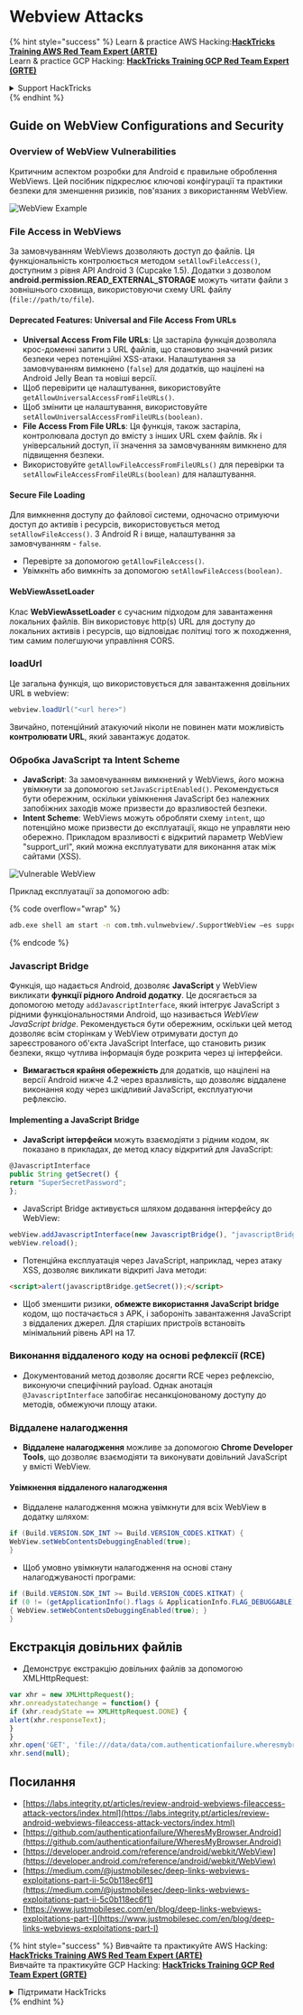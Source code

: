# Webview Attacks

{% hint style="success" %}
Learn & practice AWS Hacking:<img src="/.gitbook/assets/arte.png" alt="" data-size="line">[**HackTricks Training AWS Red Team Expert (ARTE)**](https://training.hacktricks.xyz/courses/arte)<img src="/.gitbook/assets/arte.png" alt="" data-size="line">\
Learn & practice GCP Hacking: <img src="/.gitbook/assets/grte.png" alt="" data-size="line">[**HackTricks Training GCP Red Team Expert (GRTE)**<img src="/.gitbook/assets/grte.png" alt="" data-size="line">](https://training.hacktricks.xyz/courses/grte)

<details>

<summary>Support HackTricks</summary>

* Check the [**subscription plans**](https://github.com/sponsors/carlospolop)!
* **Join the** 💬 [**Discord group**](https://discord.gg/hRep4RUj7f) or the [**telegram group**](https://t.me/peass) or **follow** us on **Twitter** 🐦 [**@hacktricks\_live**](https://twitter.com/hacktricks\_live)**.**
* **Share hacking tricks by submitting PRs to the** [**HackTricks**](https://github.com/carlospolop/hacktricks) and [**HackTricks Cloud**](https://github.com/carlospolop/hacktricks-cloud) github repos.

</details>
{% endhint %}

## Guide on WebView Configurations and Security

### Overview of WebView Vulnerabilities

Критичним аспектом розробки для Android є правильне оброблення WebViews. Цей посібник підкреслює ключові конфігурації та практики безпеки для зменшення ризиків, пов'язаних з використанням WebView.

![WebView Example](<../../.gitbook/assets/image (1190).png>)

### **File Access in WebViews**

За замовчуванням WebViews дозволяють доступ до файлів. Ця функціональність контролюється методом `setAllowFileAccess()`, доступним з рівня API Android 3 (Cupcake 1.5). Додатки з дозволом **android.permission.READ\_EXTERNAL\_STORAGE** можуть читати файли з зовнішнього сховища, використовуючи схему URL файлу (`file://path/to/file`).

#### **Deprecated Features: Universal and File Access From URLs**

* **Universal Access From File URLs**: Ця застаріла функція дозволяла крос-доменні запити з URL файлів, що становило значний ризик безпеки через потенційні XSS-атаки. Налаштування за замовчуванням вимкнено (`false`) для додатків, що націлені на Android Jelly Bean та новіші версії.
* Щоб перевірити це налаштування, використовуйте `getAllowUniversalAccessFromFileURLs()`.
* Щоб змінити це налаштування, використовуйте `setAllowUniversalAccessFromFileURLs(boolean)`.
* **File Access From File URLs**: Ця функція, також застаріла, контролювала доступ до вмісту з інших URL схем файлів. Як і універсальний доступ, її значення за замовчуванням вимкнено для підвищення безпеки.
* Використовуйте `getAllowFileAccessFromFileURLs()` для перевірки та `setAllowFileAccessFromFileURLs(boolean)` для налаштування.

#### **Secure File Loading**

Для вимкнення доступу до файлової системи, одночасно отримуючи доступ до активів і ресурсів, використовується метод `setAllowFileAccess()`. З Android R і вище, налаштування за замовчуванням - `false`.

* Перевірте за допомогою `getAllowFileAccess()`.
* Увімкніть або вимкніть за допомогою `setAllowFileAccess(boolean)`.

#### **WebViewAssetLoader**

Клас **WebViewAssetLoader** є сучасним підходом для завантаження локальних файлів. Він використовує http(s) URL для доступу до локальних активів і ресурсів, що відповідає політиці того ж походження, тим самим полегшуючи управління CORS.

### loadUrl

Це загальна функція, що використовується для завантаження довільних URL в webview:
```java
webview.loadUrl("<url here>")
```
Звичайно, потенційний атакуючий ніколи не повинен мати можливість **контролювати URL**, який завантажує додаток.

### **Обробка JavaScript та Intent Scheme**

* **JavaScript**: За замовчуванням вимкнений у WebViews, його можна увімкнути за допомогою `setJavaScriptEnabled()`. Рекомендується бути обережним, оскільки увімкнення JavaScript без належних запобіжних заходів може призвести до вразливостей безпеки.
* **Intent Scheme**: WebViews можуть обробляти схему `intent`, що потенційно може призвести до експлуатації, якщо не управляти нею обережно. Прикладом вразливості є відкритий параметр WebView "support\_url", який можна експлуатувати для виконання атак між сайтами (XSS).

![Vulnerable WebView](<../../.gitbook/assets/image (1191).png>)

Приклад експлуатації за допомогою adb:

{% code overflow="wrap" %}
```bash
adb.exe shell am start -n com.tmh.vulnwebview/.SupportWebView –es support_url "https://example.com/xss.html"
```
{% endcode %}

### Javascript Bridge

Функція, що надається Android, дозволяє **JavaScript** у WebView викликати **функції рідного Android додатку**. Це досягається за допомогою методу `addJavascriptInterface`, який інтегрує JavaScript з рідними функціональностями Android, що називається _WebView JavaScript bridge_. Рекомендується бути обережним, оскільки цей метод дозволяє всім сторінкам у WebView отримувати доступ до зареєстрованого об'єкта JavaScript Interface, що становить ризик безпеки, якщо чутлива інформація буде розкрита через ці інтерфейси.

* **Вимагається крайня обережність** для додатків, що націлені на версії Android нижче 4.2 через вразливість, що дозволяє віддалене виконання коду через шкідливий JavaScript, експлуатуючи рефлексію.

#### Implementing a JavaScript Bridge

* **JavaScript інтерфейси** можуть взаємодіяти з рідним кодом, як показано в прикладах, де метод класу відкритий для JavaScript:
```javascript
@JavascriptInterface
public String getSecret() {
return "SuperSecretPassword";
};
```
* JavaScript Bridge активується шляхом додавання інтерфейсу до WebView:
```javascript
webView.addJavascriptInterface(new JavascriptBridge(), "javascriptBridge");
webView.reload();
```
* Потенційна експлуатація через JavaScript, наприклад, через атаку XSS, дозволяє викликати відкриті Java методи:
```html
<script>alert(javascriptBridge.getSecret());</script>
```
* Щоб зменшити ризики, **обмежте використання JavaScript bridge** кодом, що постачається з APK, і забороніть завантаження JavaScript з віддалених джерел. Для старіших пристроїв встановіть мінімальний рівень API на 17.

### Виконання віддаленого коду на основі рефлексії (RCE)

* Документований метод дозволяє досягти RCE через рефлексію, виконуючи специфічний payload. Однак анотація `@JavascriptInterface` запобігає несанкціонованому доступу до методів, обмежуючи площу атаки.

### Віддалене налагодження

* **Віддалене налагодження** можливе за допомогою **Chrome Developer Tools**, що дозволяє взаємодіяти та виконувати довільний JavaScript у вмісті WebView.

#### Увімкнення віддаленого налагодження

* Віддалене налагодження можна увімкнути для всіх WebView в додатку шляхом:
```java
if (Build.VERSION.SDK_INT >= Build.VERSION_CODES.KITKAT) {
WebView.setWebContentsDebuggingEnabled(true);
}
```
* Щоб умовно увімкнути налагодження на основі стану налагоджуваності програми:
```java
if (Build.VERSION.SDK_INT >= Build.VERSION_CODES.KITKAT) {
if (0 != (getApplicationInfo().flags & ApplicationInfo.FLAG_DEBUGGABLE))
{ WebView.setWebContentsDebuggingEnabled(true); }
}
```
## Екстракція довільних файлів

* Демонструє екстракцію довільних файлів за допомогою XMLHttpRequest:
```javascript
var xhr = new XMLHttpRequest();
xhr.onreadystatechange = function() {
if (xhr.readyState == XMLHttpRequest.DONE) {
alert(xhr.responseText);
}
}
xhr.open('GET', 'file:///data/data/com.authenticationfailure.wheresmybrowser/databases/super_secret.db', true);
xhr.send(null);
```
## Посилання

* [https://labs.integrity.pt/articles/review-android-webviews-fileaccess-attack-vectors/index.html](https://labs.integrity.pt/articles/review-android-webviews-fileaccess-attack-vectors/index.html)
* [https://github.com/authenticationfailure/WheresMyBrowser.Android](https://github.com/authenticationfailure/WheresMyBrowser.Android)
* [https://developer.android.com/reference/android/webkit/WebView](https://developer.android.com/reference/android/webkit/WebView)
* [https://medium.com/@justmobilesec/deep-links-webviews-exploitations-part-ii-5c0b118ec6f1](https://medium.com/@justmobilesec/deep-links-webviews-exploitations-part-ii-5c0b118ec6f1)
* [https://www.justmobilesec.com/en/blog/deep-links-webviews-exploitations-part-I](https://www.justmobilesec.com/en/blog/deep-links-webviews-exploitations-part-I)

{% hint style="success" %}
Вивчайте та практикуйте AWS Hacking:<img src="/.gitbook/assets/arte.png" alt="" data-size="line">[**HackTricks Training AWS Red Team Expert (ARTE)**](https://training.hacktricks.xyz/courses/arte)<img src="/.gitbook/assets/arte.png" alt="" data-size="line">\
Вивчайте та практикуйте GCP Hacking: <img src="/.gitbook/assets/grte.png" alt="" data-size="line">[**HackTricks Training GCP Red Team Expert (GRTE)**<img src="/.gitbook/assets/grte.png" alt="" data-size="line">](https://training.hacktricks.xyz/courses/grte)

<details>

<summary>Підтримати HackTricks</summary>

* Перевірте [**плани підписки**](https://github.com/sponsors/carlospolop)!
* **Приєднуйтесь до** 💬 [**групи Discord**](https://discord.gg/hRep4RUj7f) або [**групи telegram**](https://t.me/peass) або **слідкуйте** за нами в **Twitter** 🐦 [**@hacktricks\_live**](https://twitter.com/hacktricks\_live)**.**
* **Діліться хакерськими трюками, надсилаючи PR до** [**HackTricks**](https://github.com/carlospolop/hacktricks) та [**HackTricks Cloud**](https://github.com/carlospolop/hacktricks-cloud) репозиторіїв на github.

</details>
{% endhint %}
